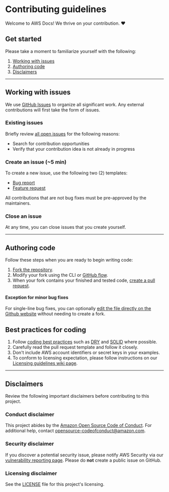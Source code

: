 # Contributing guidelines

Welcome to AWS Docs! We thrive on your contribution. :heart:

## Get started
Please take a moment to familiarize yourself with the following:
1. [Working with issues](#working-with-issues)
1. [Authoring code](#authoring-code)
1. [Disclaimers](#disclaimers)

---

## Working with issues

We use [GitHub Issues](https://github.com/features/issues) to organize all significant work. Any external contributions will
first take the form of issues.

### Existing issues
Briefly review [all open issues](https://github.com/awsdocs/aws-doc-sdk-examples/issues) for the following reasons:
* Search for contribution opportunities
* Verify that your contribution idea is not already in progress

### Create an issue (~5 min)
To create a new issue, use the following two (2) templates:
* [Bug report](https://github.com/awsdocs/aws-doc-sdk-examples/issues/new?assignees=octocat&labels=type%2Fbug&template=bug.yaml&title=%5BBug%5D%3A+%3CDESCRIPTIVE+TITLE+HERE%3E)
* [Feature request](https://github.com/awsdocs/aws-doc-sdk-examples/issues/new?assignees=octocat&labels=type%2Fenhancement&template=enhancement.yaml&title=%5BEnhancement%5D%3A+%3CDESCRIPTIVE+TITLE+HERE%3E)

All contributions that are not bug fixes must be pre-approved by the maintainers.

### Close an issue
At any time, you can close issues that you create yourself. 

---

## Authoring code
Follow these steps when you are ready to begin writing code:
1. [Fork the repository](https://help.github.com/articles/fork-a-repo/).
2. Modify your fork using the CLI or [GitHub flow](https://docs.github.com/en/get-started/quickstart/github-flow).
3. When your fork contains your finished and tested code, [create a pull request](https://help.github.com/articles/creating-a-pull-request-from-a-fork/).

#### Exception for minor bug fixes
For single-line bug fixes, you can optionally [edit the file directly on the Github website](https://docs.github.com/en/repositories/working-with-files/managing-files/editing-files)
without needing to create a fork.

## Best practices for coding
1. Follow [coding best practices](https://en.wikipedia.org/wiki/Coding_best_practices) such 
as [DRY](https://en.wikipedia.org/wiki/Don%27t_repeat_yourself) and [SOLID](https://en.wikipedia.org/wiki/SOLID) where possible.
2. Carefully read the pull request template and follow it closely.
3. Don't include AWS account identifiers or secret keys in your examples.
4. To conform to licensing expectation, please follow instructions on our [Licensing guidelines wiki page](https://github.com/awsdocs/aws-doc-sdk-examples/wiki/Licensing-guidelines).

---

## Disclaimers
Review the following important disclaimers before contributing to this project.

### Conduct disclaimer
This project abides by the [Amazon Open Source Code of Conduct](https://aws.github.io/code-of-conduct). For additional help, contact [opensource-codeofconduct@amazon.com](mailto:opensource-codeofconduct@amazon.com).

### Security disclaimer
If you discover a potential security issue, please notify AWS Security via our [vulnerability reporting page](http://aws.amazon.com/security/vulnerability-reporting/). Please do **not** create a public issue on GitHub.

### Licensing disclaimer
See the [LICENSE](https://github.com/awsdocs/aws-doc-sdk-examples/blob/main/LICENSE) file for this project's licensing.

